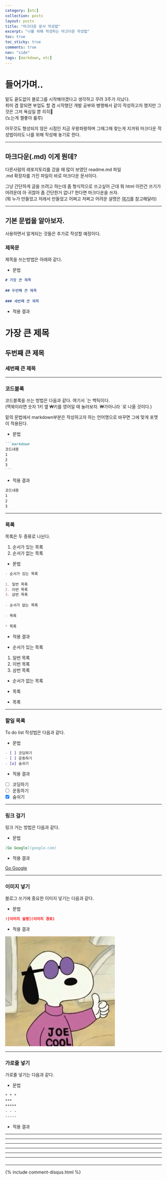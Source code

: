 ```yaml
---
category: [etc]
collection: posts
layout: posts
title: "마크다운 문서 작성법"
excerpt: "나를 위해 작성하는 마크다운 작성법"
toc: true
toc_sticky: true
comments: true
nav: "side"
tags: [markdown, etc]
---
```


# 들어가며..

밑도 끝도없이 블로그를 시작해야겠다고 생각하고 무려 3주가 지났다.  
취미 겸 잘되면 부업도 할 겸 시작했던 개발 공부와 병행해서 같이 작성하고자 했지만
그것은 그저 욕심일 뿐 히히🤪  
(노는게 젤좋아 룰루)

아무것도 형성되지 않은 시점인 지금 우왕좌왕하며 그때그때 찾는게 지겨워
마크다운 작성법이라도 나를 위해 작성해 놓기로 한다.

---

## 마크다운(.md) 이게 뭔데?

다른사람의 레포지토리를 갔을 때 많이 보였던 readme.md 파일  
.md 확장자를 가진 파일이 바로 마크다운 문서이다.

그냥 간단하게 글을 쓰려고 하는데 좀 형식적으로 쓰고싶어 근데 뭐 html 이런건
쓰기가 어려운데 아 귀찮아 좀 간단한거 없나? 한다면 마크다운을 쓰자.  
(뭐 누가 만들었고 저래서 만들었고 어쩌고 저쩌고 어려운 설명은 [여기](https://namu.wiki/w/%EB%A7%88%ED%81%AC%EB%8B%A4%EC%9A%B4)를 참고해달라)

---

## 기본 문법을 알아보자.
사용하면서 알게되는 것들은 추가로 작성할 예정이다.

### 제목문

제목을 쓰는방법은 아래와 같다.

- 문법

```markdown
# 가장 큰 제목

## 두번째 큰 제목

### 세번째 큰 제목
```

- 적용 결과

# 가장 큰 제목

## 두번째 큰 제목

### 세번째 큰 제목

---

### 코드블록

코드블록을 쓰는 방법은 다음과 같다. 여기서 \`는 백틱이다.  
(맥북이라면 숫자 1키 옆 ₩키를 영어일 때 눌러보자. ₩가아니라 \`로 나올 것이다.)

밑의 문법에서 markdown부분은 작성하고자 하는 언어명으로 바꾸면 그에 맞게 포맷이 적용된다.

- 문법

````markdown
```markdown
코드내용
1
2
3
```
````

- 적용 결과

```markdown
코드내용
1
2
3
```

---

### 목록

목록은 두 종류로 나뉜다.

1. 순서가 있는 목록
2. 순서가 없는 목록

- 문법

```markdown
- 순서가 있는 목록

1. 일번 목록
2. 이번 목록
3. 삼번 목록

- 순서가 없는 목록

- 목록

* 목록
```

- 적용 결과

- 순서가 있는 목록

1.  일번 목록
2.  이번 목록
3.  삼번 목록

- 순서가 없는 목록

- 목록

* 목록

---

### 할일 목록

To do list 작성법은 다음과 같다.

- 문법

```markdown
- [ ] 코딩하기
- [ ] 운동하기
- [x] 숨쉬기
```

- 적용 결과

- [ ] 코딩하기
- [ ] 운동하기
- [x] 숨쉬기

---

### 링크 걸기

링크 거는 방법은 다음과 같다.

- 문법

```markdown
[Go Google](google.com)
```

- 적용 결과

[Go Google](google.com)

---

### 이미지 넣기

블로그 쓰기에 중요한 이미지 넣기는 다음과 같다.

- 문법

```markdown
![이미지 설명](이미지 경로)
```

- 적용 결과

![귀여운 스누피 사진](/assets/images/JoTalwZ5_400x400.jpg)

---

### 가로줄 넣기
가로줄 넣기는 다음과 같다.

- 문법

```markdown
* * * 
***
*****
- - -
-----
```

- 적용 결과

* * *
***
*****
- - -
-----

---

###


---
{% include comment-disqus.html %}
